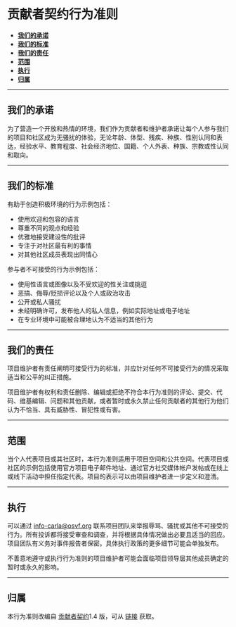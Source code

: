 # 贡献者契约行为准则

*   [__我们的承诺__](#our-pledge)  
*   [__我们的标准__](#our-standards)  
*   [__我们的责任__](#our-responsibilities)  
*   [__范围__](#scope)  
*   [__执行__](#enforcement)  
*   [__归属__](#attribution)  

---
## 我们的承诺

为了营造一个开放和热情的环境，我们作为贡献者和维护者承诺让每个人参与我们的项目和社区成为无骚扰的体验，无论年龄、体型、残疾、种族、性别认同和表达，经验水平、教育程度、社会经济地位、国籍、个人外表、种族、宗教或性认同和取向。

---
## 我们的标准

有助于创造积极环境的行为示例包括：

* 使用欢迎和包容的语言
* 尊重不同的观点和经验
* 优雅地接受建设性的批评
* 专注于对社区最有利的事情
* 对其他社区成员表现出同情心

参与者不可接受的行为示例包括：

* 使用性语言或图像以及不受欢迎的性关注或挑逗
* 恶搞、侮辱/贬损评论以及个人或政治攻击
* 公开或私人骚扰
* 未经明确许可，发布他人的私人信息，例如实际地址或电子地址
* 在专业环境中可能被合理地认为不适当的其他行为

---
## 我们的责任

项目维护者有责任阐明可接受行为的标准，并应针对任何不可接受行为的情况采取适当和公平的纠正措施。

项目维护者有权利和责任删除、编辑或拒绝不符合本行为准则的评论、提交、代码、维基编辑、问题和其他贡献，或者暂时或永久禁止任何贡献者的其他行为他们认为不恰当、具有威胁性、冒犯性或有害。

---
## 范围

当个人代表项目或其社区时，本行为准则适用于项目空间和公共空间。代表项目或社区的示例包括使用官方项目电子邮件地址、通过官方社交媒体帐户发帖或在线上或线下活动中担任指定代表。项目的表示可以由项目维护者进一步定义和澄清。

---
## 执行

可以通过 info-carla@osvf.org 联系项目团队来举报辱骂、骚扰或其他不可接受的行为。所有投诉都将接受审查和调查，并将根据具体情况做出必要且适当的回应。项目团队有义务对事件报告者保密。具体执行政策的更多细节可能会单独发布。

不善意地遵守或执行行为准则的项目维护者可能会面临项目领导层其他成员确定的暂时或永久的影响。


---
## 归属

本行为准则改编自 [贡献者契约][homepage]1.4 版，可从 [链接](https://www.contributor-covenant.org/version/1/4/code-of-conduct.html) 获取。

[homepage]: https://www.contributor-covenant.org
